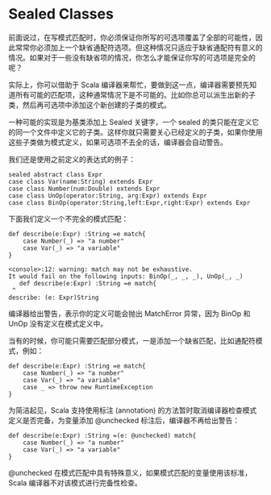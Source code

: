 # Sealed Classes #
前面说过，在写模式匹配时，你必须保证你所写的可选项覆盖了全部的可能性，因此常常你必须加上一个缺省通配符选项。但这种情况只适应于缺省通配符有意义的情况。如果对于一些没有缺省项的情况，你怎么才能保证你写的可选项是完全的呢？

实际上，你可以借助于 Scala 编译器来帮忙，要做到这一点，编译器需要预先知道所有可能的匹配项，这种通常情况下是不可能的。比如你总可以派生出新的子类，然后再可选项中添加这个新创建的子类的模式。

一种可能的实现是为基类添加上 Sealed 关键字，一个 sealed 的类只能在定义它的同一个文件中定义它的子类。这样你就只需要关心已经定义的子类，如果你使用这些子类做为模式定义，如果可选项不去全的话，编译器会自动警告。

我们还是使用之前定义的表达式的例子：

    sealed abstract class Expr
    case class Var(name:String) extends Expr
    case class Number(num:Double) extends Expr
    case class UnOp(operator:String, arg:Expr) extends Expr
    case class BinOp(operator:String,left:Expr,right:Expr) extends Expr


下面我们定义一个不完全的模式匹配：

    def describe(e:Expr) :String =e match{
    	case Number(_) => "a number"
    	case Var(_) => "a variable"
    }
    
    <console>:12: warning: match may not be exhaustive.
    It would fail on the following inputs: BinOp(_, _, _), UnOp(_, _)
       def describe(e:Expr) :String =e match{
     ^
    describe: (e: Expr)String


编译器给出警告，表示你的定义可能会抛出 MatchError 异常，因为 BinOp 和 UnOp 没有定义在模式定义中。

当有的时候，你可能只需要匹配部分模式，一是添加一个缺省匹配，比如通配符模式，例如：

    def describe(e:Expr) :String =e match{
    	case Number(_) => "a number"
    	case Var(_) => "a variable"
    	case _ => throw new RuntimeException
    }

为简洁起见，Scala 支持使用标注 (annotation) 的方法暂时取消编译器检查模式定义是否完备，为变量添加 @unchecked 标注后，编译器不再给出警告：

    def describe(e:Expr) :String =(e: @unchecked) match{
    	case Number(_) => "a number"
    	case Var(_) => "a variable"
    }


@unchecked 在模式匹配中具有特殊意义，如果模式匹配的变量使用该标准，Scala 编译器不对该模式进行完备性检查。
